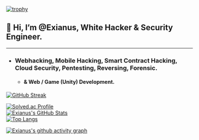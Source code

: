 [![trophy](https://github-profile-trophy.vercel.app/?username=recuesky&theme=algolia&column=10)](https://github.com/recuesky/)

## 💫 Hi, I’m @Exianus, White Hacker & Security Engineer.

-----------------------------

- ### Webhacking, Mobile Hacking, Smart Contract Hacking, Cloud Security, Pentesting, Reversing, Forensic.
  - #### & Web / Game (Unity) Development.


[![GitHub Streak](https://github-readme-streak-stats.herokuapp.com/?user=Exianus&theme=holi-theme)](https://git.io/streak-stats)

[![Solved.ac Profile](http://mazassumnida.wtf/api/v2/generate_badge?boj=dsph9245)](https://solved.ac/dsph9245) <br/>
[![Exianus's GitHub Stats](https://github-readme-stats.vercel.app/api?username=Exianus&hide=contribs,prs&show_icons=true&theme=ambient_gradient)](https://github.com/anuraghazra/github-readme-stats)
<br>
[![Top Langs](https://github-readme-stats.vercel.app/api/top-langs/?username=Exianus&langs_count=10&hide=contribs,prs&show_icons=true&theme=ambient_gradient)](https://github.com/anuraghazra/github-readme-stats)

[![Exianus's github activity graph](https://github-readme-activity-graph.vercel.app/graph?username=Exianus&theme=react-dark&border=true)](https://github.com/ashutosh00710/github-readme-activity-graph)
